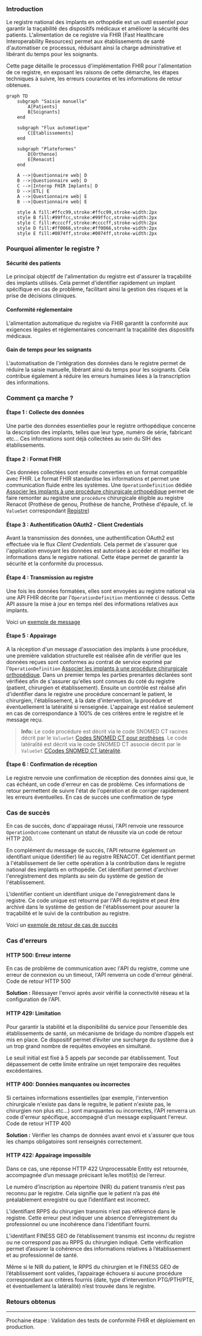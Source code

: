 
### Introduction
Le registre national des implants en orthopédie est un outil essentiel pour garantir la traçabilité des dispositifs médicaux et améliorer la sécurité des patients. L'alimentation de ce registre via FHIR (Fast Healthcare Interoperability Resources) permet aux établissements de santé d'automatiser ce processus, réduisant ainsi la charge administrative et libérant du temps pour les soignants.

Cette page détaille le processus d'implémentation FHIR pour l'alimentation de ce registre, en exposant les raisons de cette démarche, les étapes techniques à suivre, les erreurs courantes et les informations de retour obtenues.

```mermaid
graph TD
    subgraph "Saisie manuelle"
        A[Patients]
        B[Soignants]
    end

    subgraph "Flux automatique"
        C[Établissements]
    end

    subgraph "Plateformes"
        D[Orthense]
        E[Renacot]
    end

    A -->|Questionnaire web| D
    B -->|Questionnaire web| D
    C -->|Interop FHIR Implants| D
    D -->|ETL| E
    A -->|Questionnaire web| E
    B -->|Questionnaire web| E

    style A fill:#ffcc99,stroke:#ffcc99,stroke-width:2px
    style B fill:#99ffcc,stroke:#99ffcc,stroke-width:2px
    style C fill:#ccccff,stroke:#ccccff,stroke-width:2px
    style D fill:#ff0066,stroke:#ff0066,stroke-width:2px
    style E fill:#0074ff,stroke:#0074ff,stroke-width:2px
```

### Pourquoi alimenter le registre ?


#### Sécurité des patients
Le principal objectif de l'alimentation du registre est d'assurer la traçabilité des implants utilisés. Cela permet d'identifier rapidement un implant spécifique en cas de problème, facilitant ainsi la gestion des risques et la prise de décisions cliniques.

#### Conformité réglementaire
L'alimentation automatique du registre via FHIR garantit la conformité aux exigences légales et réglementaires concernant la traçabilité des dispositifs médicaux.

#### Gain de temps pour les soignants
L'automatisation de l'intégration des données dans le registre permet de réduire la saisie manuelle, libérant ainsi du temps pour les soignants. Cela contribue également à réduire les erreurs humaines liées à la transcription des informations.

### Comment ça marche ?

#### Étape 1 : Collecte des données
Une partie des données essentielles pour le registre orthopédique concerne la description des implants, telles que leur type, numéro de série, fabricant etc... Ces informations sont déjà collectées au sein du SIH des établissements. 

#### Étape 2 : Format FHIR
Ces données collectées sont ensuite converties en un format compatible avec FHIR. Le format FHIR standardise les informations et permet une communication fluide entre les systèmes. Une `OperationDefinition` dédiée [Associer les implants à une procédure chirurgicale orthopédique](OperationDefinition-associer-implants-registre.html) permet de faire remonter au registre une `procédure` chirurgicale éligible au registre Renacot (Prothèse de genou, Prothèse de hanche, Prothèse d'épaule, cf. le `ValueSet` correspondant [Registre](ValueSet-RegistreVS.html))

#### Étape 3 : Authentification OAuth2 - Client Credentials
Avant la transmission des données, une authentification OAuth2 est effectuée via le flux *Client Credentials*. Cela permet de s'assurer que l'application envoyant les données est autorisée à accéder et modifier les informations dans le registre national. Cette étape permet de garantir la sécurité et la conformité du processus.

#### Étape 4 : Transmission au registre
Une fois les données formatées, elles sont envoyées au registre national via une API FHIR décrite par l'`OperationDefinition` mentionnée ci dessus. Cette API assure la mise à jour en temps réel des informations relatives aux implants.

Voici un [exemple de message](Parameters-AssocierImplantsProcedureExample.html)

#### Étape 5 : Appairage
A la réception d'un message d'association des implants à une procédure, une première validation structurelle est réalisée afin de vérifier que les données reçues sont conformes au contrat de service exprimé par l'`OperationDefinition` [Associer les implants à une procédure chirurgicale orthopédique](OperationDefinition-associer-implants-registre.html). Dans un premier temps les parties prenantes déclarées sont vérifiées afin de s'assurer qu'elles sont connues du coté du registre (patient, chirurgien et établissement). Ensuite un contrôle est réalisé afin d'identifier dans le registre une procédure concernant le patient, le chirurgien, l'établissement, à la date d'intervention, la procédure et éventuellement la latéralité si renseignée. L'appairage est réalisé seulement en cas de correspondance à 100% de ces critères entre le registre et le message reçu. 

> **Info:** 
> Le code procédure est décrit via le code SNOMED CT racines décrit par le `ValueSet` [Codes SNOMED CT pour prothèses](ValueSet-registres-renacot-procedures.html). Le code latéralité est décrit via le code SNOMED CT associé décrit par le `ValueSet` [CCodes SNOMED CT latéralité](ValueSet-registres-renacot-side.html).


#### Étape 6 : Confirmation de réception
Le registre renvoie une confirmation de réception des données ainsi que, le cas échéant, un code d'erreur en cas de problème. Ces informations de retour permettent de suivre l'état de l'opération et de corriger rapidement les erreurs éventuelles. En cas de succès une confirmation de type 

### Cas de succès

En cas de succès, donc d'appairage réussi, l'API renvoie une ressource `OperationOutcome` contenant un statut de réussite via un code de retour HTTP 200. 

En complément du message de succès, l'API retourne également un identifiant unique (identifier) lié au registre RENACOT. Cet identifiant permet à l'établissement de lier cette opération à la contribution dans le registre national des implants en orthopédie. Cet identifiant permet d'archiver l'enregistrement des mplants au sein du système de gestion de l'établissement.

L'identifier contient un identifiant unique de l'enregistrement dans le registre. Ce code unique est retourné par l'API du registre et peut être archivé dans le système de gestion de l'établissement pour assurer la traçabilité et le suivi de la contribution au registre.

Voici un [exemple de retour de cas de succès](Parameters-AssocierImplantsProcedureResponseExample.html)

### Cas d'erreurs

#### HTTP 500: Erreur interne
En cas de problème de communication avec l'API du registre, comme une erreur de connexion ou un timeout, l'API renverra un code d'erreur général. Code de retour HTTP 500

**Solution :** Réessayer l'envoi après avoir vérifié la connectivité réseau et la configuration de l'API.

#### HTTP 429: Limitation
Pour garantir la stabilité et la disponibilité du service pour l’ensemble des établissements de santé, un mécanisme de bridage du nombre d’appels est mis en place. Ce dispositif permet d’éviter une surcharge du système due à un trop grand nombre de requêtes envoyées en simultané.

Le seuil initial est fixé à 5 appels par seconde par établissement. Tout dépassement de cette limite entraîne un rejet temporaire des requêtes excédentaires.

#### HTTP 400: Données manquantes ou incorrectes
Si certaines informations essentielles (par exemple, l'intervention chirurgicale n'existe pas dans le regsitre, le patient n'existe pas, le chirurgien non plus etc...) sont manquantes ou incorrectes, l'API renverra un code d'erreur spécifique, accompagné d'un message expliquant l'erreur. Code de retour HTTP 400

**Solution :** Vérifier les champs de données avant envoi et s'assurer que tous les champs obligatoires sont renseignés correctement.

#### HTTP 422: Appairage impossible
Dans ce cas, une réponse HTTP 422 Unprocessable Entity est retournée, accompagnée d’un message précisant le/les motif(s) de l’erreur.

Le numéro d’inscription au répertoire (NIR) du patient transmis n’est pas reconnu par le registre. Cela signifie que le patient n’a pas été préalablement enregistré ou que l’identifiant est incorrect.

L’identifiant RPPS du chirurgien transmis n’est pas référencé dans le registre. Cette erreur peut indiquer une absence d’enregistrement du professionnel ou une incohérence dans l’identifiant fourni.

L’identifiant FINESS GEO de l’établissement transmis est inconnu du registre ou ne correspond pas au RPPS du chirurgien indiqué. Cette vérification permet d’assurer la cohérence des informations relatives à l’établissement et au professionnel de santé.

Même si le NIR du patient, le RPPS du chirurgien et le FINESS GEO de l’établissement sont valides, l’appairage échouera si aucune procédure correspondant aux critères fournis (date, type d’intervention PTG/PTH/PTE, et éventuellement la latéralité) n’est trouvée dans le registre.

### Retours obtenus

---

Prochaine étape : Validation des tests de conformité FHIR et déploiement en production.
